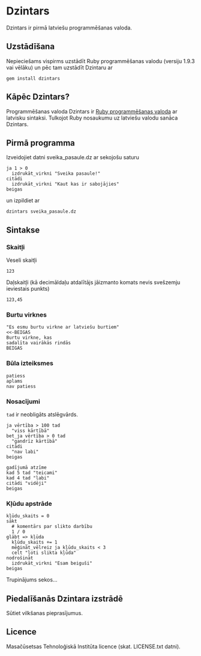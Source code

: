 # Dzintars

Dzintars ir pirmā latviešu programmēšanas valoda.

## Uzstādīšana

Nepieciešams vispirms uzstādīt Ruby programmēšanas valodu (versiju 1.9.3 vai vēlāku)
un pēc tam uzstādīt Dzintaru ar

    gem install dzintars

## Kāpēc Dzintars?

Programmēšanas valoda Dzintars ir [Ruby programmēšanas valoda](http://www.ruby-lang.org/) ar latvisku sintaksi.
Tulkojot Ruby nosaukumu uz latviešu valodu sanāca Dzintars.

## Pirmā programma

Izveidojiet datni sveika_pasaule.dz ar sekojošu saturu

    ja 1 > 0
      izdrukāt_virkni "Sveika pasaule!"
    citādi
      izdrukāt_virkni "Kaut kas ir sabojājies"
    beigas

un izpildiet ar

    dzintars sveika_pasaule.dz

## Sintakse

### Skaitļi

Veseli skaitļi

    123

Daļskaitļi (kā decimāldaļu atdalītājs jāizmanto komats nevis svešzemju ieviestais punkts)

    123,45

### Burtu virknes

    "Es esmu burtu virkne ar latviešu burtiem"
    <<-BEIGAS
    Burtu virkne, kas
    sadalīta vairākās rindās
    BEIGAS

### Būla izteiksmes

    patiess
    aplams
    nav patiess

### Nosacījumi

`tad` ir neobligāts atslēgvārds.

    ja vērtība > 100 tad
      "viss kārtībā"
    bet_ja vērtība > 0 tad
      "gandrīz kārtībā"
    citādi
      "nav labi"
    beigas

    gadījumā atzīme
    kad 5 tad "teicami"
    kad 4 tad "labi"
    citādi "vidēji"
    beigas

### Kļūdu apstrāde

    kļūdu_skaits = 0
    sākt
      # komentārs par slikto darbību
      1 / 0
    glābt => kļūda
      kļūdu_skaits += 1
      mēģināt_vēlreiz ja kļūdu_skaits < 3
      celt "ļoti slikta kļūda"
    nodrošināt
      izdrukāt_virkni "Esam beiguši"
    beigas

Trupinājums sekos...

## Piedalīšanās Dzintara izstrādē

Sūtiet vilkšanas pieprasījumus.

## Licence

Masačūsetsas Tehnoloģiskā Institūta licence (skat. LICENSE.txt datni).
